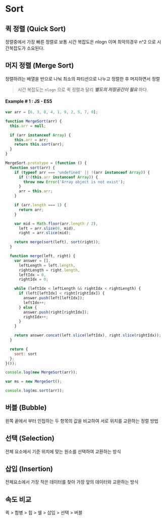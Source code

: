 # Sort

## 퀵 정렬 \(Quick Sort\)

정렬중에서 가장 빠른 정렬로 보통 시간 복잡도은 nlogn 이며 최악의경우 n^2 으로 시간복잡도가 소요된다.

## 머지 정렬 \(Merge Sort\)

정렬하려는 배열을 반으로 나눠 최소의 파티션으로 나누고 정렬한 후 머지하면서 정렬

> 시간 복잡도는 `nlogn` 으로 퀵 정렬과 달리 _**별도의 저장공간이 필요**_ 하다.

#### Example # 1 : JS - ES5

```javascript
var arr = [6, 3, 8, 4, 1, 9, 2, 5, 7, 0];

function MergeSort(arr) {
  this.arr = null;

  if (arr instanceof Array) {
    this.arr = arr;
    return this.sort(arr);
  }
}

MergeSort.prototype = (function () {
  function sort(arr) {
    if (typeof arr === 'undefined' || !(arr instanceof Array)) {
      if (!(this.arr instanceof Array)) {
        throw new Error('Array object is not exist');
      }
      arr = this.arr;
    }

    if (arr.length === 1) {
      return arr;
    }

    var mid = Math.floor(arr.length / 2),
      left = arr.slice(0, mid),
      right = arr.slice(mid);

    return merge(sort(left), sort(right));
  }

  function merge(left, right) {
    var answer = [], 
      leftLength = left.length, 
      rightLength = right.length,
      leftIdx = 0, 
      rightIdx = 0;

    while (leftIdx < leftLength && rightIdx < rightLength) {
      if (left[leftIdx] < right[rightIdx]) {
        answer.push(left[leftIdx]);
        leftIdx++;
      } else {
        answer.push(right[rightIdx]);
        rightIdx++;
      }
    }

    return answer.concat(left.slice(leftIdx), right.slice(rightIdx));
  }

  return {
    sort: sort
  };
}());
```

```javascript
console.log(new MergeSort(arr));
```

```javascript
var ms = new MergeSort();

console.log(ms.sort(arr));
```

## 버블 \(Bubble\)

왼쪽 끝에서 부터 인접하는 두 항목의 값을 비교하여 서로 위치를 교환하는 정렬 방법 

## 선택 \(Selection\)

전체 요소에서 기준 위치에 맞는 원소를 선택하여 교환하는 방식 

## 삽입 \(Insertion\)

전체요소에서 가장 작은 데이터를 찾아 가장 앞의 데이터와 교환하는 방식 

## 속도 비교

퀵 &gt; 합병 &gt; 힙 &gt; 쉘 &gt; 삽입 &gt; 선택 &gt; 버블

